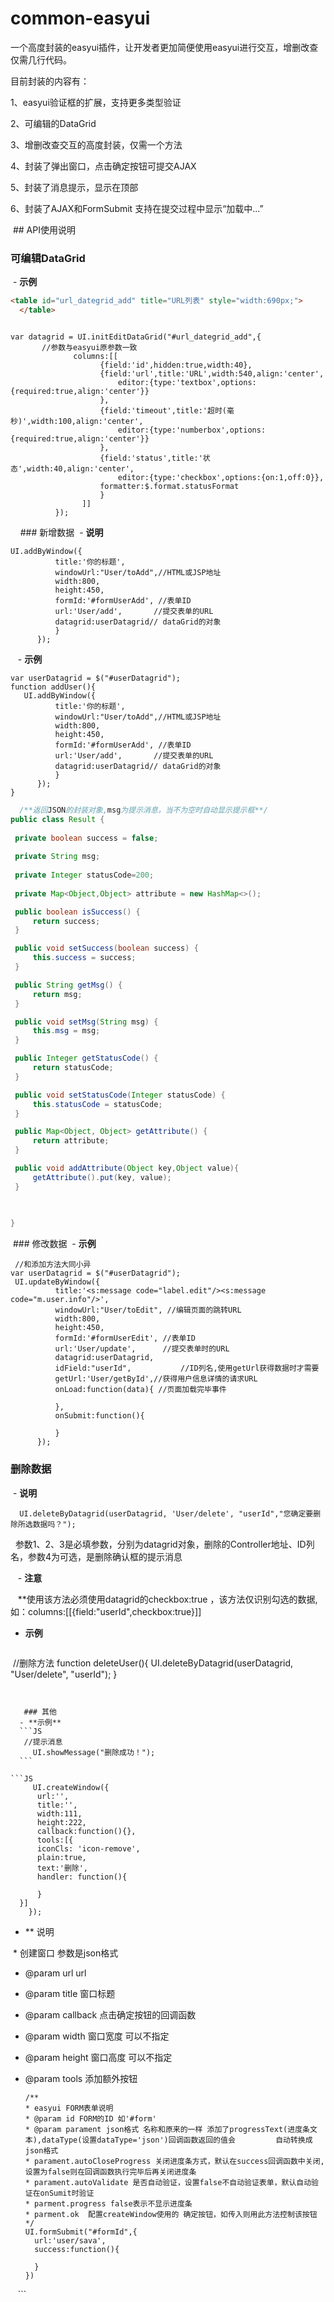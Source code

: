 # common-easyui
一个高度封装的easyui插件，让开发者更加简便使用easyui进行交互，增删改查仅需几行代码。

目前封装的内容有：

  1、easyui验证框的扩展，支持更多类型验证
  
  2、可编辑的DataGrid
  
  3、增删改查交互的高度封装，仅需一个方法
  
  4、封装了弹出窗口，点击确定按钮可提交AJAX
  
  5、封装了消息提示，显示在顶部
  
  6、封装了AJAX和FormSubmit 支持在提交过程中显示“加载中...”
  
  
  ## API使用说明
  
  ### 可编辑DataGrid
  - **示例**
  ```HTML
  <table id="url_dategrid_add" title="URL列表" style="width:690px;">
	</table>
  ```
  
  ```JS
  
  var datagrid = UI.initEditDataGrid("#url_dategrid_add",{
        //参数与easyui原参数一致
				columns:[[    
		              {field:'id',hidden:true,width:40},
		              {field:'url',title:'URL',width:540,align:'center',
		            	  editor:{type:'textbox',options:{required:true,align:'center'}}
		              },    
		              {field:'timeout',title:'超时(毫秒)',width:100,align:'center',
		            	  editor:{type:'numberbox',options:{required:true,align:'center'}}
		              },    
		              {field:'status',title:'状态',width:40,align:'center',
		            	  editor:{type:'checkbox',options:{on:1,off:0}},
		              formatter:$.format.statusFormat
		              }
		          ]]
			});
  
  ```
  
   ### 新增数据
  - **说明**
  ```JS
  UI.addByWindow({
			title:'你的标题',
			windowUrl:"User/toAdd",//HTML或JSP地址
			width:800,
			height:450,
			formId:'#formUserAdd', //表单ID
			url:'User/add',       //提交表单的URL
			datagrid:userDatagrid// dataGrid的对象
			}
		});
  
   ```
   
     - **示例**
     
  ```JS
  var userDatagrid = $("#userDatagrid");
  function addUser(){
     UI.addByWindow({
			title:'你的标题',
			windowUrl:"User/toAdd",//HTML或JSP地址
			width:800,
			height:450,
			formId:'#formUserAdd', //表单ID
			url:'User/add',       //提交表单的URL
			datagrid:userDatagrid// dataGrid的对象
			}
		});
  }
   ```
   
   ```JAVA
   /**返回JSON的封装对象,msg为提示消息，当不为空时自动显示提示框**/
public class Result {
	
	private boolean success = false;
			
	private String msg;
	
	private Integer statusCode=200;
	
	private Map<Object,Object> attribute = new HashMap<>();

	public boolean isSuccess() {
		return success;
	}

	public void setSuccess(boolean success) {
		this.success = success;
	}

	public String getMsg() {
		return msg;
	}

	public void setMsg(String msg) {
		this.msg = msg;
	}

	public Integer getStatusCode() {
		return statusCode;
	}

	public void setStatusCode(Integer statusCode) {
		this.statusCode = statusCode;
	}

	public Map<Object, Object> getAttribute() {
		return attribute;
	}

	public void addAttribute(Object key,Object value){
		getAttribute().put(key, value);
	}

	
	
}
```
  
  ### 修改数据
  - **示例**
  
  ```JS
  //和添加方法大同小异
  var userDatagrid = $("#userDatagrid");
  UI.updateByWindow({
			title:'<s:message code="label.edit"/><s:message code="m.user.info"/>',
			windowUrl:"User/toEdit", //编辑页面的跳转URL
			width:800,
			height:450,
			formId:'#formUserEdit',	//表单ID
			url:'User/update',		//提交表单时的URL
			datagrid:userDatagrid,
			idField:"userId",			//ID列名,使用getUrl获得数据时才需要
			getUrl:'User/getById',//获得用户信息详情的请求URL
			onLoad:function(data){ //页面加载完毕事件
				
			},
			onSubmit:function(){
				
			}
		});
  
  ```


### 删除数据
  - **说明**
  
   ```JS
   UI.deleteByDatagrid(userDatagrid, 'User/delete', "userId","您确定要删除所选数据吗？");
   
   ```
   
   参数1、2、3是必填参数，分别为datagrid对象，删除的Controller地址、ID列名，参数4为可选，是删除确认框的提示消息
   
    - **注意**
    
    **使用该方法必须使用datagrid的checkbox:true ，该方法仅识别勾选的数据,如：columns:[[{field:"userId",checkbox:true}]]
    
- **示例**
    
  ```JS
 //删除方法
  function deleteUser(){
    UI.deleteByDatagrid(userDatagrid, "User/delete", "userId");
  }
	
  ```
  
    
    ### 其他
    - **示例**
    ```JS
    //提示消息
      UI.showMessage("删除成功！");
    ```
    
```JS
      UI.createWindow({
        url:'',
        title:'',
        width:111,
        height:222,
        callback:function(){},
        tools:[{
		iconCls: 'icon-remove',
		plain:true,
		text:'删除',
		handler: function(){

		}
	}]
      });
```
- ** 说明

  * 创建窗口 参数是json格式
  * @param url url  
  * @param title 窗口标题
  * @param callback 点击确定按钮的回调函数
  * @param width  窗口宽度 可以不指定
  * @param height 窗口高度 可以不指定
  * @param tools 添加额外按钮
      
      
      
      
      ```JS
      /**
	  * easyui FORM表单说明
	  * @param id FORM的ID 如'#form'
	  * @param parament json格式 名称和原来的一样 添加了progressText(进度条文本),dataType(设置dataType='json')回调函数返回的值会			自动转换成json格式
	  * parament.autoCloseProgress 关闭进度条方式，默认在success回调函数中关闭,设置为false则在回调函数执行完毕后再关闭进度条
	  * parament.autoValidate 是否自动验证，设置false不自动验证表单，默认自动验证在onSumit时验证
	  * parment.progress false表示不显示进度条
	  * parment.ok  配置createWindow使用的 确定按钮，如传入则用此方法控制该按钮
	  */
      UI.formSubmit("#formId",{
        url:'user/sava',
        success:function(){
        
        }
      }) 
      
    ```
    
